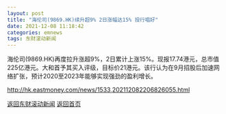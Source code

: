 ```yaml
---
layout: post
title: "海伦司(9869.HK)续升超9% 2日涨幅达15% 投行唱好"
date: 2021-12-08 11:18:42
categories: emnews
tags: 东财滚动新闻
---
```


海伦司(9869.HK)再度拉升涨超9%，2日累计上涨15%。现报17.74港元，总市值225亿港元。大和首予其买入评级，目标价21港元。该行认为在9月招股后加速网络扩张，预计2020至2023年能够实现强劲的盈利增长。

<http://hk.eastmoney.com/news/1533,202112082206826055.html>

[返回东财滚动新闻](../emnews/)
[返回首页](../)